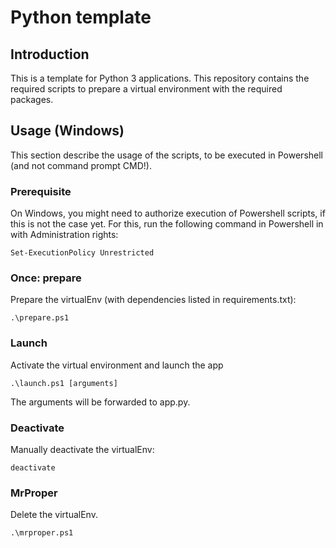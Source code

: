 # Python template

## Introduction

This is a template for Python 3 applications.
This repository contains the required scripts to prepare a virtual environment with the required packages.

## Usage (Windows)

This section describe the usage of the scripts, to be executed in Powershell (and not command prompt CMD!). 

### Prerequisite

On Windows, you might need to authorize execution of Powershell scripts, if this is not the case yet. For this, run the following command in Powershell in with Administration rights: 
```
Set-ExecutionPolicy Unrestricted
```

### Once: prepare

Prepare the virtualEnv (with dependencies listed in requirements.txt):
```
.\prepare.ps1
```

### Launch

Activate the virtual environment and launch the app

```
.\launch.ps1 [arguments]
```

The arguments will be forwarded to app.py.

### Deactivate

Manually deactivate the virtualEnv: 

```
deactivate
```

### MrProper

Delete the virtualEnv.
```
.\mrproper.ps1
```

